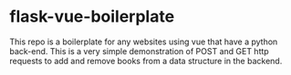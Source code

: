# flask-vue-boilerplate
This repo is a boilerplate for any websites using vue that have a python back-end. This is a very simple demonstration of POST and GET http requests to add and remove books from a data structure in the backend.
